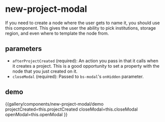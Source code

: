 # new-project-modal

If you need to create a node where the user gets to name it, you should use this component. This gives the user the ability to pick institutions, storage region, and even where to template the node from. 

## parameters
* `afterProjectCreated` (required):
An action you pass in that it calls when it creates a project. This is a good opportunity to set a property with the node that you just created on it.
* `closeModal` (required):
Passed to `bs-modal`'s `onHidden` parameter.

## demo
{{gallery/components/new-project-modal/demo 
    projectCreated=this.projectCreated
    closeModal=this.closeModal
    openModal=this.openModal
}}

